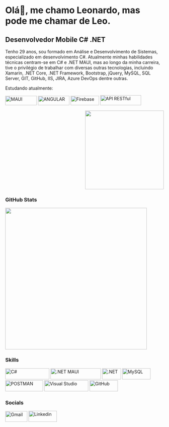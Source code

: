 Olá👋, me chamo Leonardo, mas pode me chamar de Leo.
==========================
Desenvolvedor Mobile C# .NET
--------------------

<p><a>Tenho 29 anos, sou formado em Análise e Desenvolvimento de Sistemas, especializado em desenvolvimento C#. Atualmente minhas habilidades técnicas centram-se em C# e .NET MAUI, mas ao longo da minha carreira, tive o privilégio de trabalhar com diversas outras tecnologias, incluindo Xamarin, .NET Core, .NET Framework, Bootstrap, jQuery, MySQL, SQL Server, GIT,  GitHub, IIS, JIRA, Azure DevOps dentre outras. </a></p>

<!-- Studying - Badges -->
Estudando atualmente:
<div>
<a href="https://learn.microsoft.com/pt-br/dotnet/maui/what-is-maui" target="_blank" rel="noreferrer"><img src="https://img.shields.io/badge/.NET%20MAUI-%238464B8" width="100" height="30" alt="MAUI"/></a>
<a href="https://angular.dev/overview" target="_blank" rel="noreferrer"><img src="https://img.shields.io/badge/ANGULAR-%23fa6052" width="100" height="30" alt="ANGULAR"/></a>
<a href="https://firebase.google.com/?hl=pt" target="_blank" rel="noreferrer"><img src="https://img.shields.io/badge/FIREBASE-ffca0a" width="90" height="30" alt="Firebase"/></a>
<a href="https://learn.microsoft.com/pt-br/aspnet/web-api/overview/older-versions/build-restful-apis-with-aspnet-web-api" target="_blank" rel="noreferrer"><img src="https://img.shields.io/badge/API%20RESTFULL-%234f84ff" width="130" height="32" alt="API RESTful"/></a>
</div>

<!-- GIF -->
<p align='right'><a><img src="https://i.giphy.com/media/mTPjPA6SSXgTsnZ1Dh/giphy.webp" width="250" class="giphy-embed"/></a></p>
  
### GitHub Stats
<p align='left'>
  <a href="#"><img src="https://github-readme-stats.vercel.app/api?username=Leonardogf12&show_icons=true&count_private=true&theme=dark" width="450"></a>
</p>

### Skills
<p>
<a href="https://learn.microsoft.com/pt-br/dotnet/csharp/" target="_blank" rel="noreferrer"><img src="https://img.shields.io/badge/%20%20C%23-C%20Sharp-9d5598" width="140" height="35" alt="C#" /></a> 
<a href="https://learn.microsoft.com/pt-br/dotnet/maui/what-is-maui" target="_blank" rel="noreferrer"><img src="https://img.shields.io/badge/MAUI%20-.NET%20MAUI-7b60d9" width="160" height="35" alt=".NET MAUI" /></a> 
<a href="https://dotnet.microsoft.com/pt-br/" target="_blank" rel="noreferrer"><img src="https://img.shields.io/badge/%20%20.NET-8A2BE2" width="60" height="35" alt=".NET" /></a> 
<a href="https://dev.mysql.com/downloads/mysql/" target="_blank" rel="noreferrer"><img src="https://img.shields.io/badge/My%20SQL-0d668e" width="90" height="35" alt="MySQL" /></a> 
<a href="https://www.postman.com/" target="_blank" rel="noreferrer"><img src="https://img.shields.io/badge/POSTMAN-fe7247" width="120" height="35" alt="POSTMAN" /></a> 
<a href="https://visualstudio.microsoft.com/pt-br/thank-you-downloading-visual-studio/?sku=Community&channel=Release&version=VS2022&source=VSLandingPage&cid=2030&passive=false" target="_blank" rel="noreferrer"><img src="https://img.shields.io/badge/Visual%20Studio-a87edb" width="140" height="35" alt="Visual Studio" /></a> 
<a href="https://github.com/Leonardogf12" target="_blank" rel="noreferrer"><img src="https://img.shields.io/badge/GIT%20HUB-%233D3D3D" width="90" height="35" alt="GitHub" /></a>
</p>

### Socials
<p align="left">
<a href="mailto:leonardogf.contato@gmail.com" target="_blank" rel="noreferrer"><img src="https://img.shields.io/badge/Gmail-d55248" width="70" height="34" alt="Gmail" /></a>
<a href="https://www.linkedin.com/in/leonardo-gon%C3%A7alves-fazolo-aa860621a/" target="_blank" rel="noreferrer"><img src="https://img.shields.io/badge/Linkedin-0f66be" width="90" height="35" alt="Linkedin" /></a> 
<!--
  Seguidores do perfil
  <a href="https://www.github.com/Leonardogf12" target="_blank" rel="noreferrer"><img src="https://img.shields.io/github/followers/Leonardogf12?logo=github&style=for-the-badge&color=3382ed&labelColor=171717"  width="170" height="35" alt="Gmail" /></a>-->
</p>

